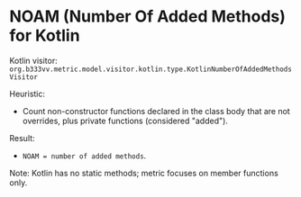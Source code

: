 # NOAM (Number Of Added Methods) for Kotlin

Kotlin visitor: `org.b333vv.metric.model.visitor.kotlin.type.KotlinNumberOfAddedMethodsVisitor`

Heuristic:
- Count non-constructor functions declared in the class body that are not overrides, plus private functions (considered "added").

Result:
- `NOAM = number of added methods`.

Note: Kotlin has no static methods; metric focuses on member functions only.
